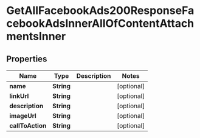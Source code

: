 

# GetAllFacebookAds200ResponseFacebookAdsInnerAllOfContentAttachmentsInner


## Properties

| Name | Type | Description | Notes |
|------------ | ------------- | ------------- | -------------|
|**name** | **String** |  |  [optional] |
|**linkUrl** | **String** |  |  [optional] |
|**description** | **String** |  |  [optional] |
|**imageUrl** | **String** |  |  [optional] |
|**callToAction** | **String** |  |  [optional] |



